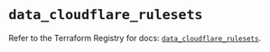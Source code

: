 # `data_cloudflare_rulesets`

Refer to the Terraform Registry for docs: [`data_cloudflare_rulesets`](https://registry.terraform.io/providers/cloudflare/cloudflare/4.22.0/docs/data-sources/rulesets).
